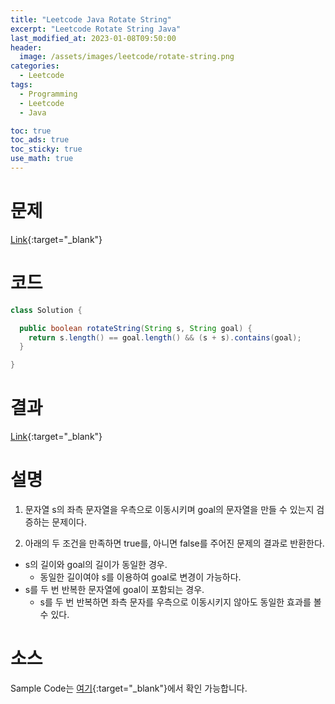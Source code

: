 ```yaml
---
title: "Leetcode Java Rotate String"
excerpt: "Leetcode Rotate String Java"
last_modified_at: 2023-01-08T09:50:00
header:
  image: /assets/images/leetcode/rotate-string.png
categories:
  - Leetcode
tags:
  - Programming
  - Leetcode
  - Java

toc: true
toc_ads: true
toc_sticky: true
use_math: true
---
```

# 문제
[Link](https://leetcode.com/problems/rotate-string){:target="_blank"}

# 코드
```java
class Solution {

  public boolean rotateString(String s, String goal) {
    return s.length() == goal.length() && (s + s).contains(goal);
  }

}
```

# 결과
[Link](https://leetcode.com/problems/rotate-string/submissions/873668222/){:target="_blank"}

# 설명
1. 문자열 s의 좌측 문자열을 우측으로 이동시키며 goal의 문자열을 만들 수 있는지 검증하는 문제이다.

2. 아래의 두 조건을 만족하면 true를, 아니면 false를 주어진 문제의 결과로 반환한다.
- s의 길이와 goal의 길이가 동일한 경우.
  - 동일한 길이여야 s를 이용하여 goal로 변경이 가능하다.
- s를 두 번 반복한 문자열에 goal이 포함되는 경우.
  - s를 두 번 반복하면 좌측 문자를 우측으로 이동시키지 않아도 동일한 효과를 볼 수 있다.

# 소스
Sample Code는 [여기](https://github.com/GracefulSoul/leetcode/blob/master/src/main/java/gracefulsoul/problems/RotateString.java){:target="_blank"}에서 확인 가능합니다.